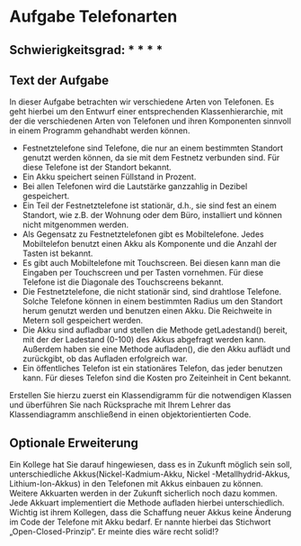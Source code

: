 # Aufgabe Telefonarten

## Schwierigkeitsgrad: * * * *

## Text der Aufgabe
In dieser Aufgabe betrachten wir verschiedene Arten von Telefonen. Es geht hierbei um den Entwurf einer entsprechenden Klassenhierarchie, mit der die verschiedenen Arten von Telefonen und ihren Komponenten sinnvoll in einem Programm gehandhabt werden können. 
* Festnetztelefone sind Telefone, die nur an einem bestimmten Standort genutzt werden können, da sie mit dem Festnetz verbunden sind. Für diese Telefone ist der Standort bekannt.
* Ein Akku speichert seinen Füllstand in Prozent.
* Bei allen Telefonen wird die Lautstärke ganzzahlig in Dezibel gespeichert.
* Ein Teil der Festnetztelefone ist stationär, d.h., sie sind fest an einem Standort, wie z.B. der Wohnung oder dem Büro, installiert und können nicht mitgenommen werden.
* Als Gegensatz zu Festnetztelefonen gibt es Mobiltelefone. Jedes Mobiltelefon benutzt einen Akku als Komponente und die Anzahl der Tasten ist bekannt.
* Es gibt auch Mobiltelefone mit Touchscreen. Bei diesen kann man die Eingaben per Touchscreen und per Tasten vornehmen. Für diese Telefone ist die Diagonale des Touchscreens bekannt.
* Die Festnetztelefone, die nicht stationär sind, sind drahtlose Telefone. Solche Telefone können in einem bestimmten Radius um den Standort herum genutzt werden und benutzen einen Akku. Die Reichweite in Metern soll gespeichert werden.
* Die Akku sind aufladbar und stellen die Methode getLadestand() bereit, mit der der Ladestand (0-100) des Akkus abgefragt werden kann. Außerdem haben sie eine Methode aufladen(), die den Akku auflädt und zurückgibt, ob das Aufladen erfolgreich war.
* Ein öffentliches Telefon ist ein stationäres Telefon, das jeder benutzen kann. Für dieses Telefon sind die Kosten pro Zeiteinheit in Cent bekannt.

Erstellen Sie hierzu zuerst ein Klassendigramm für die notwendigen Klassen und überführen Sie nach Rücksprache mit Ihrem Lehrer das Klassendiagramm anschließend in einen objektorientierten Code.

## Optionale Erweiterung
Ein Kollege hat Sie darauf hingewiesen, dass es in Zukunft möglich sein soll, unterschiedliche Akkus(Nickel-Kadmium-Akku, Nickel -Metallhydrid-Akkus, Lithium-Ion-Akkus) in den Telefonen mit Akkus einbauen zu können. Weitere Akkuarten werden in der Zukunft sicherlich noch dazu kommen. Jede Akkuart implementiert die Methode aufladen hierbei unterschiedlich. Wichtig ist ihrem Kollegen, dass die Schaffung neuer Akkus keine Änderung im Code der Telefone mit Akku bedarf. Er nannte hierbei das Stichwort „Open-Closed-Prinzip“. Er meinte dies wäre recht solid!?
